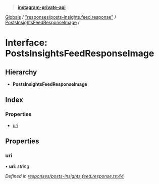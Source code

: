 > **[instagram-private-api](../README.md)**

[Globals](../README.md) / ["responses/posts-insights.feed.response"](../modules/_responses_posts_insights_feed_response_.md) / [PostsInsightsFeedResponseImage](_responses_posts_insights_feed_response_.postsinsightsfeedresponseimage.md) /

# Interface: PostsInsightsFeedResponseImage

## Hierarchy

* **PostsInsightsFeedResponseImage**

## Index

### Properties

* [uri](_responses_posts_insights_feed_response_.postsinsightsfeedresponseimage.md#uri)

## Properties

###  uri

• **uri**: *string*

*Defined in [responses/posts-insights.feed.response.ts:44](https://github.com/dilame/instagram-private-api/blob/173bc62/src/responses/posts-insights.feed.response.ts#L44)*